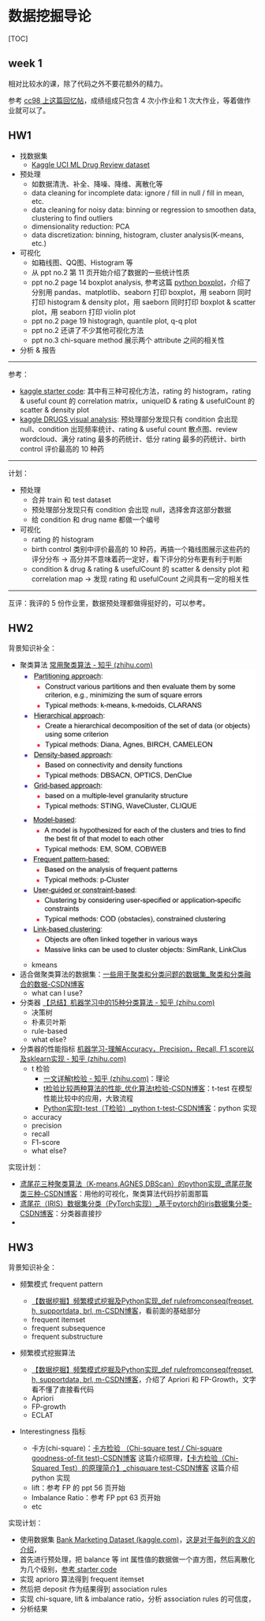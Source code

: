 # 数据挖掘导论

[TOC]

## week 1

相对比较水的课，除了代码之外不要花额外的精力。

参考 [cc98 上这篇回忆帖](https://www.cc98.org/topic/5643195)，成绩组成只包含 4 次小作业和 1 次大作业，等着做作业就可以了。

## HW1

- 找数据集
    - [Kaggle UCI ML Drug Review dataset](https://www.kaggle.com/datasets/jessicali9530/kuc-hackathon-winter-2018/)
- 预处理
    - 如数据清洗、补全、降噪、降维、离散化等
    - data cleaning for incomplete data: ignore / fill in null / fill in mean, etc.
    - data cleaning for noisy data: binning or regression to smoothen data, clustering to find outliers
    - dimensionality reduction: PCA
    - data discretization: binning, histogram, cluster analysis(K-means, etc.)
- 可视化
    - 如箱线图、QQ图、Histogram 等
    - 从 ppt no.2 第 11 页开始介绍了数据的一些统计性质
    - ppt no.2 page 14 boxplot analysis, 参考这篇 [python boxplot](https://www.machinelearningplus.com/plots/python-boxplot/)，介绍了分别用 pandas、matplotlib、seaborn 打印 boxplot，用 seaborn 同时打印 histogram & density plot，用 saeborn 同时打印 boxplot & scatter plot，用 seaborn 打印 violin plot
    - ppt no.2 page 19 histogragh, quantile plot, q-q plot
    - ppt no.2 还讲了不少其他可视化方法
    - ppt no.3 chi-square method 展示两个 attribute 之间的相关性
- 分析 & 报告

---

参考：

- [kaggle starter code](https://www.kaggle.com/code/toiyeuem/starter-uci-ml-drug-review-dataset-08ecc634-6): 其中有三种可视化方法，rating 的 histogram，rating & useful count 的 correlation matrix，uniqueID & rating & usefulCount 的 scatter & density plot
- [kaggle DRUGS visual analysis](https://www.kaggle.com/code/umairziact/drugs-reviews-visual-analysis): 预处理部分发现只有 condition 会出现 null、condition 出现频率统计、rating & useful count 散点图、review wordcloud、满分 rating 最多的药统计、低分 rating 最多的药统计、birth control 评价最高的 10 种药

---

计划：

- 预处理
    - 合并 train 和 test dataset
    - 预处理部分发现只有 condition 会出现 null，选择舍弃这部分数据
    - 给 condition 和 drug name 都做一个编号
- 可视化
    - rating 的 histogram
    - birth control 类别中评价最高的 10 种药，再搞一个箱线图展示这些药的评分分布 -> 高分并不意味着药一定好，看下评分的分布更有利于判断
    - condition & drug & rating & usefulCount 的 scatter & density plot 和 correlation map -> 发现 rating 和 usefulCount 之间具有一定的相关性

---

互评：我评的 5 份作业里，数据预处理都做得挺好的，可以参考。

## HW2

背景知识补全：

- 聚类算法 [常用聚类算法 - 知乎 (zhihu.com)](https://zhuanlan.zhihu.com/p/104355127)![image-20240521144540755](数据挖掘_imgs/image-20240521144540755.png) ![image-20240521144555594](数据挖掘_imgs/image-20240521144555594.png) 
    - kmeans
- 适合做聚类算法的数据集：[一些用于聚类和分类问题的数据集_聚类和分类融合的数据-CSDN博客](https://blog.csdn.net/shengchaohua163/article/details/81630166)
    - what can I use?
- 分类器 [【总结】机器学习中的15种分类算法 - 知乎 (zhihu.com)](https://zhuanlan.zhihu.com/p/670580110)
    - 决策树
    - 朴素贝叶斯
    - rule-based
    - what else?
- 分类器的性能指标 [机器学习-理解Accuracy，Precision，Recall, F1 score以及sklearn实现 - 知乎 (zhihu.com)](https://zhuanlan.zhihu.com/p/405658103)
    - t 检验 
      - [一文详解t检验 - 知乎 (zhihu.com)](https://zhuanlan.zhihu.com/p/138711532)：理论
      - [t检验比较两种算法的性能_优化算法t检验-CSDN博客](https://blog.csdn.net/zyxhangiian123456789/article/details/86089872)：t-test 在模型性能比较中的应用，大致流程
      - [Python实现t-test（T检验）_python t-test-CSDN博客](https://blog.csdn.net/m0_59773145/article/details/119257810)：python 实现
    - accuracy
    - precision
    - recall
    - F1-score
    - what else?



实现计划：

- [鸢尾花三种聚类算法（K-means,AGNES,DBScan）的python实现_鸢尾花聚类三种-CSDN博客](https://blog.csdn.net/weixin_42134141/article/details/80413598)：用他的可视化，聚类算法代码抄前面那篇
- [鸢尾花（IRIS）数据集分类（PyTorch实现）_基于pytorch的iris数据集分类-CSDN博客](https://blog.csdn.net/qq_45152498/article/details/128990009)：分类器直接抄
- 


## HW3

背景知识补全：

- 频繁模式 frequent pattern 
    - [【数据挖掘】频繁模式挖掘及Python实现_def rulefromconseq(freqset, h, supportdata, brl, m-CSDN博客](https://blog.csdn.net/weixin_56516468/article/details/121479149)，看前面的基础部分
    - frequent itemset
    - frequent subsequence
    - frequent substructure
    
- 频繁模式挖掘算法
    - [【数据挖掘】频繁模式挖掘及Python实现_def rulefromconseq(freqset, h, supportdata, brl, m-CSDN博客](https://blog.csdn.net/weixin_56516468/article/details/121479149)，介绍了 Apriori 和 FP-Growth，文字看不懂了直接看代码
    - Apriori
    - FP-growth
    - ECLAT

- Interestingness 指标
    - 卡方(chi-square)：[卡方检验 （Chi-square test / Chi-square goodness-of-fit test)-CSDN博客](https://blog.csdn.net/zfcjhdq/article/details/83512680) 这篇介绍原理，[【卡方检验（Chi-Squared Test）的原理简介】_chisquare test-CSDN博客](https://blog.csdn.net/weixin_43837522/article/details/135503845) 这篇介绍 python 实现
    - lift：参考 FP 的 ppt 56 页开始
    - Imbalance Ratio：参考 FP ppt 63 页开始
    - etc



实现计划：

- 使用数据集 [Bank Marketing Dataset (kaggle.com)](https://www.kaggle.com/datasets/janiobachmann/bank-marketing-dataset)，[这是对于每列的含义的介绍](https://archive.ics.uci.edu/dataset/222/bank+marketing)，
- 首先进行预处理，把 balance 等 int 属性值的数据做一个直方图，然后离散化为几个级别，[参考 starter code](https://archive.ics.uci.edu/dataset/222/bank+marketing)
- 实现 aprioro 算法得到 frequent itemset
- 然后把 deposit 作为结果得到 association rules
- 实现 chi-square, lift & imbalance ratio，分析 association rules 的可信度，
- 分析结果
